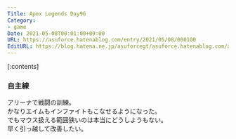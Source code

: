```yaml
---
Title: Apex Legends Day96
Category:
- game
Date: 2021-05-08T00:01:00+09:00
URL: https://asuforce.hatenablog.com/entry/2021/05/08/000100
EditURL: https://blog.hatena.ne.jp/asuforcegt/asuforce.hatenablog.com/atom/entry/26006613725736941
---
```


[:contents]

### 自主練

アリーナで戦闘の訓練。  
かなりエイムもインファイトもこなせるようになった。  
でもマウス扱える範囲狭いのは本当にどうしようもない。  
早く引っ越して改善したい。
